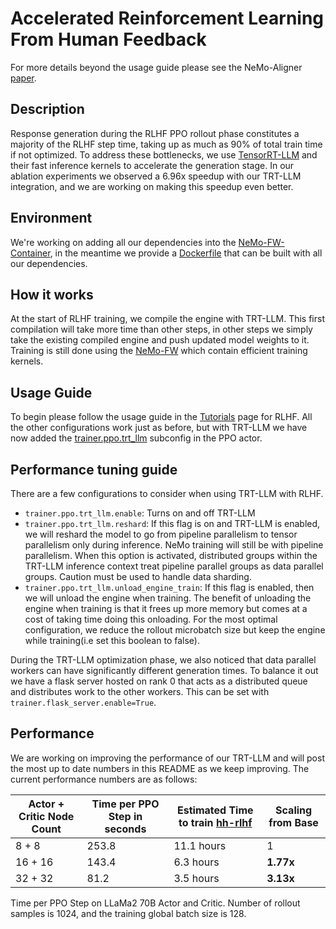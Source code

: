 # Accelerated Reinforcement Learning From Human Feedback

For more details beyond the usage guide please see the NeMo-Aligner [paper](https://arxiv.org/abs/2405.01481).

## Description
Response generation during the RLHF PPO rollout phase constitutes a majority of the RLHF step time, taking up as much as 90% of total train time if not optimized. To address these bottlenecks, we use [TensorRT-LLM](https://github.com/NVIDIA/TensorRT-LLM) and their fast inference kernels to accelerate the generation stage. In our ablation experiments we observed a 6.96x speedup with our TRT-LLM integration, and we are working on making this speedup even better.

## Environment

We're working on adding all our dependencies into the [NeMo-FW-Container](https://catalog.ngc.nvidia.com/orgs/nvidia/containers/nemo), in the meantime we provide a [Dockerfile](Dockerfile) that can be built with all our dependencies.

## How it works
At the start of RLHF training, we compile the engine with TRT-LLM. This first compilation will take more time than other steps, in other steps we simply take the existing compiled engine and push updated model weights to it. Training is still done using the [NeMo-FW](https://github.com/NVIDIA/NeMo) which contain efficient training kernels.

## Usage Guide

To begin please follow the usage guide in the [Tutorials](https://docs.nvidia.com/nemo-framework/user-guide/latest/ModelAlignment/index.html) page for RLHF. All the other configurations work just as before, but with TRT-LLM we have now added the [trainer.ppo.trt_llm](examples/nlp/gpt/conf/gpt_ppo_actor.yaml#L39) subconfig in the PPO actor.

## Performance tuning guide
There are a few configurations to consider when using TRT-LLM with RLHF.

* `trainer.ppo.trt_llm.enable`: Turns on and off TRT-LLM 
* `trainer.ppo.trt_llm.reshard`: If this flag is on and TRT-LLM is enabled, we will reshard the model to go from pipeline parallelism to tensor parallelism only during inference. NeMo training will still be with pipeline parallelism. When this option is activated, distributed groups within the TRT-LLM inference context treat pipeline parallel groups as data parallel groups. Caution must be used to handle data sharding.
* `trainer.ppo.trt_llm.unload_engine_train`: If this flag is enabled, then we will unload the engine when training. The benefit of unloading the engine when training is that it frees up more memory but comes at a cost of taking time doing this onloading. For the most optimal configuration, we reduce the rollout microbatch size but keep the engine while training(i.e set this boolean to false). 

During the TRT-LLM optimization phase, we also noticed that data parallel workers can have significantly different generation times. To balance it out we have a flask server hosted on rank 0 that acts as a distributed queue and distributes work to the other workers. This can be set with `trainer.flask_server.enable=True`.

## Performance
We are working on improving the performance of our TRT-LLM and will post the most up to date numbers in this README as we keep improving. The current performance numbers are as follows:

| Actor + Critic Node Count | Time per PPO Step in seconds | Estimated Time to train [hh-rlhf](https://huggingface.co/datasets/Anthropic/hh-rlhf) | Scaling from Base |
|---------------------------|----------------------------- |------------------------------------------------------------------------------------|-------------------|
| 8 + 8                     | 253.8                        | 11.1 hours                                                                         | 1                 |
| 16 + 16                   | 143.4                        | 6.3 hours                                                                          | **1.77x**         |
| 32 + 32                   | 81.2                         | 3.5 hours                                                                          | **3.13x**         |

Time per PPO Step on LLaMa2 70B Actor and Critic. Number of rollout samples is 1024, and the training global batch size is 128.